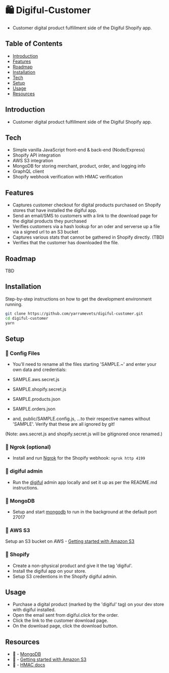 # 🛍️ Digiful-Customer

- Customer digital product fulfillment side of the Digiful Shopify app.

## Table of Contents

- [Introduction](#introduction)
- [Features](#features)
- [Roadmap](#roadmap)
- [Installation](#installation)
- [Tech](#tech)
- [Setup](#setup)
- [Usage](#usage)
- [Resources](#resources)

## Introduction

- Customer digital product fulfillment side of the Digiful Shopify app.

## Tech

- Simple vanilla JavaScript front-end &amp; back-end (Node/Express)
- Shopify API integration
- AWS S3 integration
- MongoDB for storing merchant, product, order, and logging info
- GraphQL client
- Shopify webhook verification with HMAC verification

## Features

- Captures customer checkout for digital products purchased on Shopify stores that have installed the digiful app.
- Send an email/SMS to customers with a link to the download page for the digital products they purchased
- Verifies customers via a hash lookup for an oder and serverse up a file via a signed url to an S3 bucket
- Captures various stats that cannot be gathered in Shopify directly. (TBD)
- Verifies that the customer has downloaded the file.

## Roadmap

TBD

## Installation

Step-by-step instructions on how to get the development environment running.

```bash
git clone https://github.com/yarrumevets/digiful-customer.git
cd digiful-customer
yarn
```

## Setup

### 🔹 Config Files

- You'll need to rename all the files starting 'SAMPLE.~' and enter your own data and credentials:

- SAMPLE.aws.secret.js
- SAMPLE.shopify.secret.js
- SAMPLE.products.json
- SAMPLE.orders.json
- and, public/SAMPLE.config.js,
  ...to their respective names without 'SAMPLE'. Verify that these are all ignored by git!

(Note: aws.secret.js and shopify.secret.js will be gitignored once renamed.)

### 🔹 Ngrok (optional)

- Install and run [Ngrok](https://ngrok.com) for the Shopify webhook:
  `ngrok http 4199`

### 🔹 digiful admin

- Run the [digiful](https://github.com/yarrumevets/digiful) admin app locally and set it up as per the README.md instructions.

### 🔹 MongoDB

- Setup and start [mongodb](https://www.mongodb.com/docs/manual/installation/) to run in the background at the default port 27017

### 🔹 AWS S3

Setup an S3 bucket on AWS - [Getting started with Amazon S3](https://docs.aws.amazon.com/AmazonS3/latest/userguide/GetStartedWithS3.html)

### 🔹 Shopify

- Create a non-physical product and give it the tag 'digiful'.
- Install the digiful app on your store.
- Setup S3 credentions in the Shopify digiful admin.

## Usage

- Purchase a digital product (marked by the 'digiful' tag) on your dev store with digiful installed.
- Open the email sent from digiful.click for the order.
- Click the link to the customer download page.
- On the download page, click the download button.

## Resources

- 🔗 - [MongoDB](https://www.mongodb.com/docs/manual/installation/)
- 🔗 - [Getting started with Amazon S3](https://docs.aws.amazon.com/AmazonS3/latest/userguide/GetStartedWithS3.html)
- 🔗 - [HMAC docs](https://nodejs.org/api/crypto.html#class-hmac)
